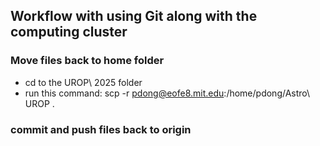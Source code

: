 ## Workflow with using Git along with the computing cluster ##

### Move files back to home folder ##
- cd to the UROP\ 2025 folder
- run this command: scp -r pdong@eofe8.mit.edu:/home/pdong/Astro\ UROP .

### commit and push files back to origin ###
